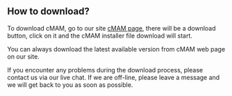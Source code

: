 ## How to download?

To download cMAM, go to our site [cMAM page](https://www.algodeveloper.com/product/cmam/), there will be a download button, click on it and the cMAM installer file download will start.

You can always download the latest available version from cMAM web page on our site.
 
If you encounter any problems during the download process, please contact us via our live chat. If we are off-line, please leave a message and we will get back to you as soon as possible.